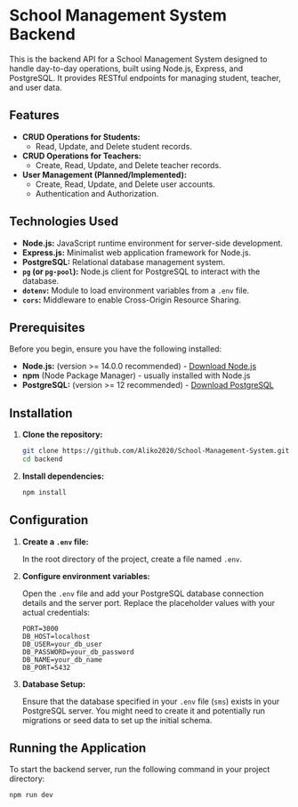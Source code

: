 # School Management System Backend

This is the backend API for a School Management System designed to handle day-to-day operations, built using Node.js, Express, and PostgreSQL. It provides RESTful endpoints for managing student, teacher, and user data.

## Features

* **CRUD Operations for Students:**
    * Read, Update, and Delete student records.
* **CRUD Operations for Teachers:**
    * Create, Read, Update, and Delete teacher records.
* **User Management (Planned/Implemented):**
    * Create, Read, Update, and Delete user accounts.
    * Authentication and Authorization.

## Technologies Used

* **Node.js:** JavaScript runtime environment for server-side development.
* **Express.js:** Minimalist web application framework for Node.js.
* **PostgreSQL:** Relational database management system.
* **`pg` (or `pg-pool`):** Node.js client for PostgreSQL to interact with the database.
* **`dotenv`:** Module to load environment variables from a `.env` file.
* **`cors`:** Middleware to enable Cross-Origin Resource Sharing.

## Prerequisites

Before you begin, ensure you have the following installed:

* **Node.js:** (version >= 14.0.0 recommended) - [Download Node.js](https://nodejs.org/)
* **npm** (Node Package Manager) - usually installed with Node.js
* **PostgreSQL:** (version >= 12 recommended) - [Download PostgreSQL](https://www.postgresql.org/download/)

## Installation

1.  **Clone the repository:**

    ```bash
    git clone https://github.com/Aliko2020/School-Management-System.git
    cd backend
    ```

2.  **Install dependencies:**

    ```bash
    npm install
    ```

## Configuration

1.  **Create a `.env` file:**

    In the root directory of the project, create a file named `.env`.

2.  **Configure environment variables:**

    Open the `.env` file and add your PostgreSQL database connection details and the server port. Replace the placeholder values with your actual credentials:

    ```dotenv
    PORT=3000
    DB_HOST=localhost
    DB_USER=your_db_user
    DB_PASSWORD=your_db_password
    DB_NAME=your_db_name
    DB_PORT=5432
    ```
3.  **Database Setup:**

    Ensure that the database specified in your `.env` file (`sms`) exists in your PostgreSQL server. You might need to create it and potentially run migrations or seed data to set up the initial schema.

## Running the Application

To start the backend server, run the following command in your project directory:

```bash
npm run dev
